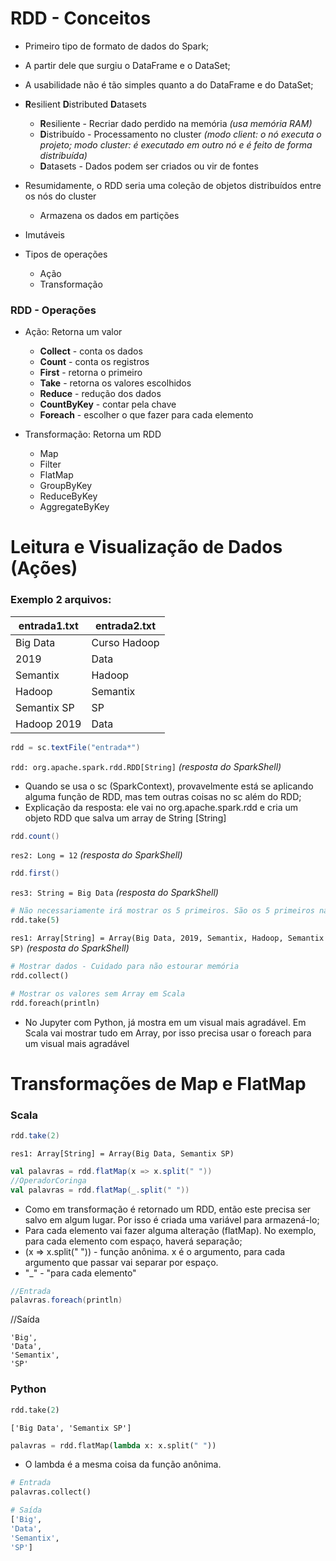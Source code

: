 # RDD - Conceitos

- Primeiro tipo de formato de dados do Spark;
- A partir dele que surgiu o DataFrame e o DataSet;
- A usabilidade não é tão simples quanto a do DataFrame e do DataSet;

- **R**esilient **D**istributed **D**atasets
  - **R**esiliente - Recriar dado perdido na memória *(usa memória RAM)*
  - **D**istribuído - Processamento no cluster *(modo client: o nó executa o projeto; modo cluster: é executado em outro nó e é feito de forma distribuída)*
  - **D**atasets - Dados podem ser criados ou vir de fontes
 
- Resumidamente, o RDD seria uma coleção de objetos distribuídos entre os nós do cluster
  - Armazena os dados em partições
- Imutáveis
- Tipos de operações
  - Ação
  - Transformação

### RDD - Operações

- Ação: Retorna um valor
  - **Collect** - conta os dados
  - **Count** - conta os registros
  - **First** - retorna o primeiro
  - **Take** - retorna os valores escolhidos
  - **Reduce** - redução dos dados
  - **CountByKey** - contar pela chave
  - **Foreach** - escolher o que fazer para cada elemento
 
- Transformação: Retorna um RDD
  - Map
  - Filter
  - FlatMap
  - GroupByKey
  - ReduceByKey
  - AggregateByKey
 
# Leitura e Visualização de Dados (Ações)
### Exemplo 2 arquivos:

entrada1.txt | entrada2.txt
------------ | ------------
Big Data     | Curso Hadoop
2019         | Data
Semantix     | Hadoop
Hadoop       | Semantix
Semantix SP  | SP
Hadoop 2019  | Data

```scala
rdd = sc.textFile("entrada*")
```
```rdd: org.apache.spark.rdd.RDD[String]``` *(resposta do SparkShell)*  
- Quando se usa o sc (SparkContext), provavelmente está se aplicando alguma função de RDD, mas tem outras coisas no sc além do RDD;
- Explicação da resposta: ele vai no org.apache.spark.rdd e cria um objeto RDD que salva um array de String [String]
```scala
rdd.count()
```
```res2: Long = 12``` *(resposta do SparkShell)*  
```scala
rdd.first()
```
```res3: String = Big Data``` *(resposta do SparkShell)*  
```python
# Não necessariamente irá mostrar os 5 primeiros. São os 5 primeiros na posição da memória
rdd.take(5)
```
```res1: Array[String] = Array(Big Data, 2019, Semantix, Hadoop, Semantix SP)``` *(resposta do SparkShell)*  
```python
# Mostrar dados - Cuidado para não estourar memória
rdd.collect()
```
```python
# Mostrar os valores sem Array em Scala
rdd.foreach(println)
```
- No Jupyter com Python, já mostra em um visual mais agradável. Em Scala vai mostrar tudo em Array, por isso precisa usar o foreach para um visual mais agradável

# Transformações de Map e FlatMap
### Scala
```scala
rdd.take(2)
```
```res1: Array[String] = Array(Big Data, Semantix SP)```  
```scala
val palavras = rdd.flatMap(x => x.split(" "))
//OperadorCoringa
val palavras = rdd.flatMap(_.split(" "))
```
- Como em transformação é retornado um RDD, então este precisa ser salvo em algum lugar. Por isso é criada uma variável para armazená-lo;
- Para cada elemento vai fazer alguma alteração (flatMap). No exemplo, para cada elemento com espaço, haverá separação;
- (x => x.split(" ")) - função anônima. x é o argumento, para cada argumento que passar vai separar por espaço.
- "_" - "para cada elemento"
```scala
//Entrada
palavras.foreach(println)
```
//Saída
```
'Big',
'Data',
'Semantix',
'SP'
```
### Python
```python
rdd.take(2)
```
```['Big Data', 'Semantix SP']```
```python
palavras = rdd.flatMap(lambda x: x.split(" "))
```
- O lambda é a mesma coisa da função anônima.
```python
# Entrada
palavras.collect()
```
```python
# Saída
['Big',
'Data',
'Semantix',
'SP']
